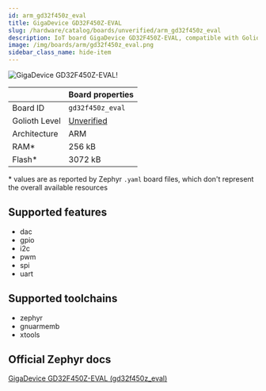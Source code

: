 ```yaml
---
id: arm_gd32f450z_eval
title: GigaDevice GD32F450Z-EVAL
slug: /hardware/catalog/boards/unverified/arm_gd32f450z_eval
description: IoT board GigaDevice GD32F450Z-EVAL, compatible with Golioth at unverified level.
image: /img/boards/arm/gd32f450z_eval.png
sidebar_class_name: hide-item
---
```


[//]: # (This is an auto-generated file, do not edit! Changes to it will be lost upon re-generation)

![GigaDevice GD32F450Z-EVAL!](/img/boards/arm/gd32f450z_eval.png "GigaDevice GD32F450Z-EVAL")

|                | Board properties     |
| -------------  | -------------------- |
| Board ID       | `gd32f450z_eval` |
| Golioth Level  | [Unverified](/hardware#unverified-boards) |
| Architecture   | ARM |
| RAM*           | 256 kB |
| Flash*         | 3072 kB |

\* values are as reported by Zephyr `.yaml` board files, which don't represent the overall available resources



## Supported features

* dac
* gpio
* i2c
* pwm
* spi
* uart

## Supported toolchains

* zephyr
* gnuarmemb
* xtools

## Official Zephyr docs

[GigaDevice GD32F450Z-EVAL (gd32f450z_eval)](https://docs.zephyrproject.org/latest/boards/arm/gd32f450z_eval/doc/index.html)
